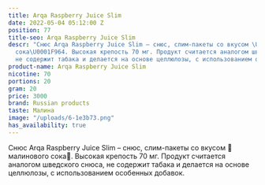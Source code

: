 ```yaml
---
title: Arqa Raspberry Juice Slim
date: 2022-05-04 05:12:00 Z
position: 77
title-seo: Arqa Raspberry Juice Slim
descr: "Снюс Arqa Raspberry Juice Slim – снюс, слим-пакеты со вкусом \U0001F964малинового
  сока\U0001F964. Высокая крепость 70 мг. Продукт считается аналогом шведского снюса,
  не содержит табака и делается на основе целлюлозы, с использованием особенных добавок."
product-name: Arqa Raspberry Juice Slim
nicotine: 70
portions: 20
gram: 20
price: 3000
brand: Russian products
taste: Малина
image: "/uploads/6-1e3b73.png"
has_availability: true
---
```


Снюс Arqa Raspberry Juice Slim – снюс, слим-пакеты со вкусом 🥤малинового сока🥤. Высокая крепость 70 мг. Продукт считается аналогом шведского снюса, не содержит табака и делается на основе целлюлозы, с использованием особенных добавок.